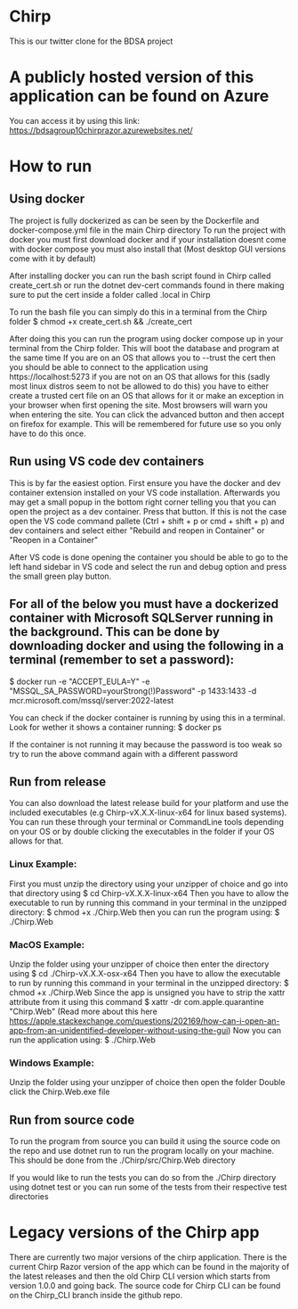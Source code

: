 # Chirp
This is our twitter clone for the BDSA project

# A publicly hosted version of this application can be found on Azure
You can access it by using this link:
https://bdsagroup10chirprazor.azurewebsites.net/

# How to run
## Using docker
The project is fully dockerized as can be seen by the Dockerfile and docker-compose.yml file in the main Chirp directory
To run the project with docker you must first download docker and if your installation doesnt come with docker compose you must also install that (Most desktop GUI versions come with it by default)

After installing docker you can run the bash script found in Chirp called create_cert.sh or run the dotnet dev-cert commands found in there making sure to put the cert inside a folder called .local in Chirp

To run the bash file you can simply do this in a terminal from the Chirp folder
$ chmod +x create_cert.sh && ./create_cert

After doing this you can run the program using docker compose up in your terminal from the Chirp folder. This will boot the database and program at the same time
If you are on an OS that allows you to --trust the cert then you should be able to connect to the application using https://localhost:5273 if you are not on an OS that allows for this (sadly most linux distros seem to not be allowed to do this) you have to either create a trusted cert file on an OS that allows for it or make an exception in your browser when first opening the site. Most browsers will warn you when entering the site. You can click the advanced button and then accept on firefox for example. This will be remembered for future use so you only have to do this once.


## Run using VS code dev containers
This is by far the easiest option. First ensure you have the docker and dev container extension installed on your VS code installation. Afterwards you may get a small popup in the bottom right corner telling you that you can open the project as a dev container. Press that button. If this is not the case open the VS code command pallete (Ctrl + shift + p or cmd + shift + p) and dev containers and select either "Rebuild and reopen in Container" or "Reopen in a Container" 

After VS code is done opening the container you should be able to go to the left hand sidebar in VS code and select the run and debug option and press the small green play button.

## For all of the below you must have a dockerized container with Microsoft SQLServer running in the background. This can be done by downloading docker and using the following in a terminal (remember to set a password):
$ docker run -e "ACCEPT_EULA=Y" -e "MSSQL_SA_PASSWORD=yourStrong(!)Password" -p 1433:1433 -d mcr.microsoft.com/mssql/server:2022-latest

You can check if the docker container is running by using this in a terminal. Look for wether it shows a container running:
$ docker ps

If the container is not running it may because the password is too weak so try to run the above command again with a different password

## Run from release
You can also download the latest release build for your platform and use the included executables (e.g Chirp-vX.X.X-linux-x64 for linux based systems). You can run these through your terminal or CommandLine tools depending on your OS or by double clicking the executables in the folder if your OS allows for that.

### Linux Example:
First you must unzip the directory using your unzipper of choice and go into that directory using
$ cd Chirp-vX.X.X-linux-x64
Then you have to allow the executable to run by running this command in your terminal in the unzipped directory:
$ chmod +x ./Chirp.Web
then you can run the program using:
$ ./Chirp.Web

### MacOS Example:
Unzip the folder using your unzipper of choice then enter the directory using
$ cd ./Chirp-vX.X.X-osx-x64
Then you have to allow the executable to run by running this command in your terminal in the unzipped directory:
$ chmod +x ./Chirp.Web
Since the app is unsigned you have to strip the xattr attribute from it using this command
$ xattr -dr com.apple.quarantine "Chirp.Web"
(Read more about this here https://apple.stackexchange.com/questions/202169/how-can-i-open-an-app-from-an-unidentified-developer-without-using-the-gui)
Now you can run the application using:
$ ./Chirp.Web

### Windows Example:
Unzip the folder using your unzipper of choice then open the folder
Double click the Chirp.Web.exe file

## Run from source code
To run the program from source you can build it using the source code on the repo and use dotnet run to run the program locally on your machine. This should be done from the ./Chirp/src/Chirp.Web directory 

If you would like to run the tests you can do so from the ./Chirp directory using dotnet test or you can run some of the tests from their respective test directories

# Legacy versions of the Chirp app
There are currently two major versions of the chirp application. There is the current Chirp Razor version of the app which can be found in the majority of the latest releases and then the old Chirp CLI version which starts from version 1.0.0 and going back. The source code for Chirp CLI can be found on the Chirp_CLI branch inside the github repo.
